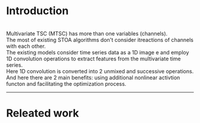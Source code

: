 # Introduction
<br/> Multivariate TSC (MTSC) has more than one variables (channels).
<br/> The most of existing STOA algorithms don't consider itreactions of channels with each other.
<br/> The existing models consider time series data as a 1D image e and employ 1D convolution operations to extract features from the multivariate time series.
<br/> Here 1D convolution is converted into 2 unmixed and successive operations.
<br/> And here there are 2 main benefits: using additional nonlinear activtion functon and facilitating the optimization process.

------

# Releated work
